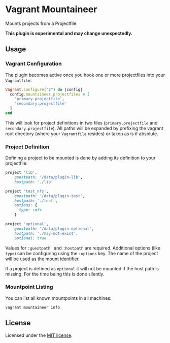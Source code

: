 # Vagrant Mountaineer

Mounts projects from a Projectfile.

__This plugin is experimental and may change unexpectedly.__

## Usage

### Vagrant Configuration

The plugin becomes active once you hook one or more projectfiles into
your `Vagrantfile`:

```ruby
Vagrant.configure("2") do |config|
  config.mountaineer.projectfiles = [
    'primary.projectfile',
    'secondary.projectfile'
  ]
end
```

This will look for project definitions in two files
(`primary.projectfile` and `secondary.projectfile`). All paths will be
expanded by prefixing the vagrant root directory (where your `Vagrantfile`
resides) or taken as is if absolute.

### Project Definition

Defining a project to be mounted is done by adding its definition to your
projectfile:

```ruby
project 'lib',
    guestpath: '/data/plugin-lib',
    hostpath: './lib'

project 'test_nfs',
    guestpath: '/data/plugin-test',
    hostpath: './test',
    options: {
      type: :nfs
    }

project 'optional',
    guestpath: '/data/plugin-optional',
    hostpath: './may-not-exist',
    optional: true
```

Values for `:guestpath ` and `:hostpath` are required. Additional options
(like `type`) can be configuring using the `:options` key. The name of the
project will be used as the mount identifier.

If a project is defined as `optional` it will not be mounted if the host
path is missing. For the time being this is done silently.

### Mountpoint Listing

You can list all known mountpoints in all machines:

```shell
vagrant mountaineer info
```

## License

Licensed under the [MIT license](http://opensource.org/licenses/MIT).
